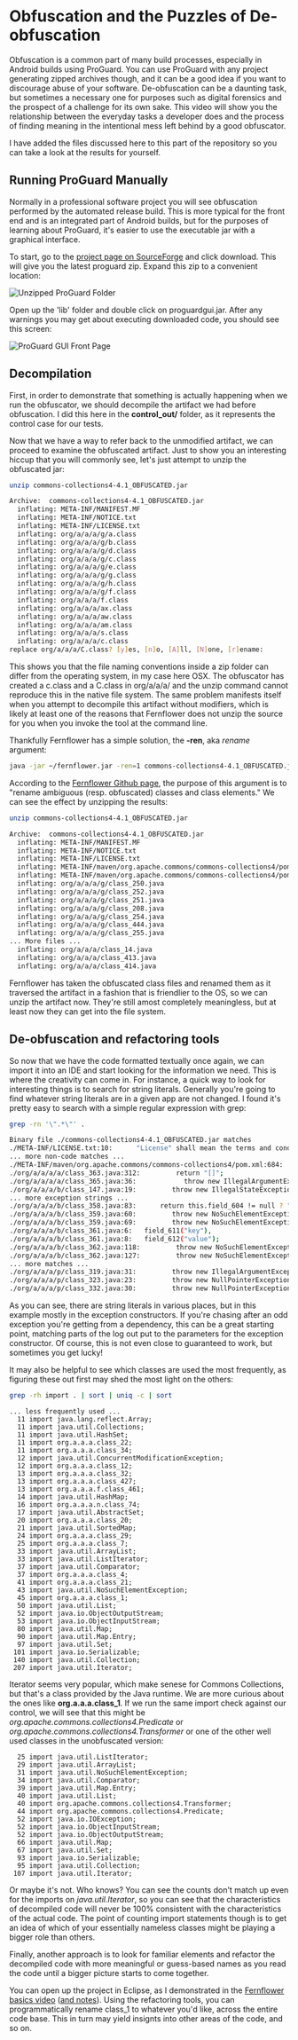 # Obfuscation and the Puzzles of De-obfuscation

Obfuscation is a common part of many build processes, especially in Android builds using ProGuard.  You can use ProGuard with any project generating zipped archives though, and it can be a good idea if you want to discourage abuse of your software.  De-obfuscation can be a daunting task, but sometimes a necessary one for purposes such as digital forensics and the prospect of a challenge for its own sake.  This video will show you the relationship between the everyday tasks a developer does and the process of finding meaning in the intentional mess left behind by a good obfuscator.

I have added the files discussed here to this part of the repository so you can take a look at the results for yourself.

## Running ProGuard Manually

Normally in a professional software project you will see obfuscation performed by the automated release build.  This is more typical for the front end and is an integrated part of Android builds, but for the purposes of learning about ProGuard, it's easier to use the executable jar with a graphical interface.

To start, go to the [project page on SourceForge](https://sourceforge.net/projects/proguard/) and click download. This will give you the latest proguard zip.  Expand this zip to a convenient location:

![Unzipped ProGuard Folder](images/proguard_unzipped.png)

Open up the 'lib' folder and double click on proguardgui.jar.  After any warnings you may get about executing downloaded code, you should see this screen:

![ProGuard GUI Front Page](images/proguard_gui_frontpage.png)





## Decompilation
First, in order to demonstrate that something is actually happening when we run the obfuscator, we should decompile the artifact we had before obfuscation.   I did this here in the __control_out/__ folder, as it represents the control case for our tests.

Now that we have a way to refer back to the unmodified artifact, we can proceed to examine the obfuscated artifact.  Just to show you an interesting hiccup that you will commonly see, let's just attempt to unzip the obfuscated jar:
```bash
unzip commons-collections4-4.1_OBFUSCATED.jar 
```
```bash
Archive:  commons-collections4-4.1_OBFUSCATED.jar
  inflating: META-INF/MANIFEST.MF    
  inflating: META-INF/NOTICE.txt     
  inflating: META-INF/LICENSE.txt    
  inflating: org/a/a/a/g/a.class     
  inflating: org/a/a/a/g/b.class     
  inflating: org/a/a/a/g/d.class     
  inflating: org/a/a/a/g/c.class     
  inflating: org/a/a/a/g/e.class     
  inflating: org/a/a/a/g/g.class     
  inflating: org/a/a/a/g/h.class     
  inflating: org/a/a/a/g/f.class     
  inflating: org/a/a/a/f.class       
  inflating: org/a/a/a/ax.class      
  inflating: org/a/a/a/aw.class      
  inflating: org/a/a/a/am.class      
  inflating: org/a/a/a/s.class       
  inflating: org/a/a/a/c.class       
replace org/a/a/a/C.class? [y]es, [n]o, [A]ll, [N]one, [r]ename: 
```

This shows you that the file naming conventions inside a zip folder can differ from the operating system, in my case here OSX.  The obfuscator has created a c.class and a C.class in org/a/a/a/ and the unzip command cannot reproduce this in the native file system.  The same problem manifests itself when you attempt to decompile this artifact without modifiers, which is likely at least one of the reasons that Fernflower does not unzip the source for you when you invoke the tool at the command line.

Thankfully Fernflower has a simple solution, the **-ren**, aka _rename_ argument:

```bash
java -jar ~/fernflower.jar -ren=1 commons-collections4-4.1_OBFUSCATED.jar test_2_out/
```

According to the [Fernflower Github page](https://github.com/JetBrains/intellij-community/tree/master/plugins/java-decompiler/engine), the purpose of this argument is to "rename ambiguous (resp. obfuscated) classes and class elements."  We can see the effect by unzipping the results:

```bash
unzip commons-collections4-4.1_OBFUSCATED.jar 
```
```bash
Archive:  commons-collections4-4.1_OBFUSCATED.jar
  inflating: META-INF/MANIFEST.MF    
  inflating: META-INF/NOTICE.txt     
  inflating: META-INF/LICENSE.txt    
  inflating: META-INF/maven/org.apache.commons/commons-collections4/pom.xml  
  inflating: META-INF/maven/org.apache.commons/commons-collections4/pom.properties  
  inflating: org/a/a/a/g/class_250.java  
  inflating: org/a/a/a/g/class_252.java  
  inflating: org/a/a/a/g/class_251.java  
  inflating: org/a/a/a/g/class_208.java  
  inflating: org/a/a/a/g/class_254.java  
  inflating: org/a/a/a/g/class_444.java  
  inflating: org/a/a/a/g/class_255.java  
... More files ...
  inflating: org/a/a/a/class_14.java  
  inflating: org/a/a/a/class_413.java  
  inflating: org/a/a/a/class_414.java
```

Fernflower has taken the obfuscated class files and renamed them as it traversed the artifact in a fashion that is friendlier to the OS, so we can unzip the artifact now.  They're still amost completely meaningless, but at least now they can get into the file system.

## De-obfuscation and refactoring tools

So now that we have the code formatted textually once again, we can import it into an IDE and start looking for the information we need.  This is where the creativity can come in.  For instance, a quick way to look for interesting things is to search for string literals.  Generally you're going to find whatever string literals are in a given app are not changed.  I found it's pretty easy to search with a simple regular expression with grep:

```bash
grep -rn '\".*\"' .
```
```bash
Binary file ./commons-collections4-4.1_OBFUSCATED.jar matches
./META-INF/LICENSE.txt:10:      "License" shall mean the terms and conditions for use, reproduction,
... more non-code matches ...
./META-INF/maven/org.apache.commons/commons-collections4/pom.xml:684:                      <arg line="update --set-depth infinity ${dirs}" />
./org/a/a/a/a/class_363.java:312:         return "[]";
./org/a/a/a/a/class_365.java:36:            throw new IllegalArgumentException("Objects of type " + var1.getClass() + " cannot be added to " + "a naturally ordered TreeBag as it does not implement Comparable");
./org/a/a/a/b/class_147.java:19:         throw new IllegalStateException("Iterator getKey() can only be called after next() and before remove()");
... more exception strings ...
./org/a/a/a/b/class_358.java:83:      return this.field_604 != null ? "MapIterator[" + this.method_6() + "=" + this.method_7() + "]" : "MapIterator[]";
./org/a/a/a/b/class_359.java:60:         throw new NoSuchElementException("Map is empty");
./org/a/a/a/b/class_359.java:69:         throw new NoSuchElementException("Map is empty");
./org/a/a/a/b/class_361.java:6:   field_611("key"),
./org/a/a/a/b/class_361.java:8:   field_612("value");
./org/a/a/a/b/class_362.java:118:         throw new NoSuchElementException("Map is empty");
./org/a/a/a/b/class_362.java:127:         throw new NoSuchElementException("Map is empty");
... more matches ...
./org/a/a/a/p/class_319.java:31:         throw new IllegalArgumentException("fromKey > toKey");
./org/a/a/a/p/class_323.java:23:         throw new NullPointerException("delegate");
./org/a/a/a/p/class_332.java:30:         throw new NullPointerException("Trie must not be null");
```

As you can see, there are string literals in various places, but in this example mostly in the exception constructors.  If you're chasing after an odd exception you're getting from a dependency, this can be a great starting point, matching parts of the log out put to the parameters for the exception constructor.  Of course, this is not even close to guaranteed to work, but sometimes you get lucky!

It may also be helpful to see which classes are used the most frequently, as figuring these out first may shed the most light on the others:

```bash
grep -rh import . | sort | uniq -c | sort
```
```
... less frequently used ...
  11 import java.lang.reflect.Array;
  11 import java.util.Collections;
  11 import java.util.HashSet;
  11 import org.a.a.a.class_22;
  11 import org.a.a.a.class_34;
  12 import java.util.ConcurrentModificationException;
  12 import org.a.a.a.class_12;
  13 import org.a.a.a.class_32;
  13 import org.a.a.a.class_427;
  13 import org.a.a.a.f.class_461;
  14 import java.util.HashMap;
  16 import org.a.a.a.n.class_74;
  17 import java.util.AbstractSet;
  20 import org.a.a.a.class_20;
  21 import java.util.SortedMap;
  24 import org.a.a.a.class_29;
  25 import org.a.a.a.class_7;
  33 import java.util.ArrayList;
  33 import java.util.ListIterator;
  37 import java.util.Comparator;
  37 import org.a.a.a.class_4;
  41 import org.a.a.a.class_21;
  43 import java.util.NoSuchElementException;
  45 import org.a.a.a.class_1;
  50 import java.util.List;
  52 import java.io.ObjectOutputStream;
  53 import java.io.ObjectInputStream;
  80 import java.util.Map;
  90 import java.util.Map.Entry;
  97 import java.util.Set;
 101 import java.io.Serializable;
 140 import java.util.Collection;
 207 import java.util.Iterator;
```

Iterator seems very popular, which make senese for Commons Collections, but that's a class provided by the Java runtime.  We are more curious about the ones like __org.a.a.a.class_1__.  If we run the same import check against our control, we will see that this might be _org.apache.commons.collections4.Predicate_ or _org.apache.commons.collections4.Transformer_ or one of the other well used classes in the unobfuscated version:

```
  25 import java.util.ListIterator;
  29 import java.util.ArrayList;
  31 import java.util.NoSuchElementException;
  34 import java.util.Comparator;
  39 import java.util.Map.Entry;
  40 import java.util.List;
  40 import org.apache.commons.collections4.Transformer;
  44 import org.apache.commons.collections4.Predicate;
  52 import java.io.IOException;
  52 import java.io.ObjectInputStream;
  52 import java.io.ObjectOutputStream;
  66 import java.util.Map;
  67 import java.util.Set;
  93 import java.io.Serializable;
  95 import java.util.Collection;
 107 import java.util.Iterator;
```

Or maybe it's not.  Who knows?  You can see the counts don't match up even for the imports on _java.util.Iterator_, so you can see that the characteristics of decompiled code will never be 100% consistent with the characteristics of the actual code.  The point of counting import statements though is to get an idea of which of your essentially nameless classes might be playing a bigger role than others.

Finally, another approach is to look for familiar elements and refactor the decompiled code with more meaningful or guess-based names as you read the code until a bigger picture starts to come together.

You can open up the project in Eclipse, as I demonstrated in the [Fernflower basics video](https://www.youtube.com/watch?v=YiaglbXbTbQ) ([and notes](/fernflower/README.md)).  Using the refactoring tools, you can programmatically rename class_1 to whatever you'd like, across the entire code base.  This in turn may yield insignts into other areas of the code, and so on.
